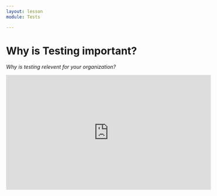 ```yaml
---
layout: lesson
module: Tests

---
```


# Why is Testing important?
_Why is testing relevent for your organization?_
<iframe width="560" height="315" src="https://www.youtube.com/embed/9JUz16BrQrY" frameborder="0" allow="accelerometer; autoplay; encrypted-media; gyroscope; picture-in-picture" allowfullscreen></iframe>
